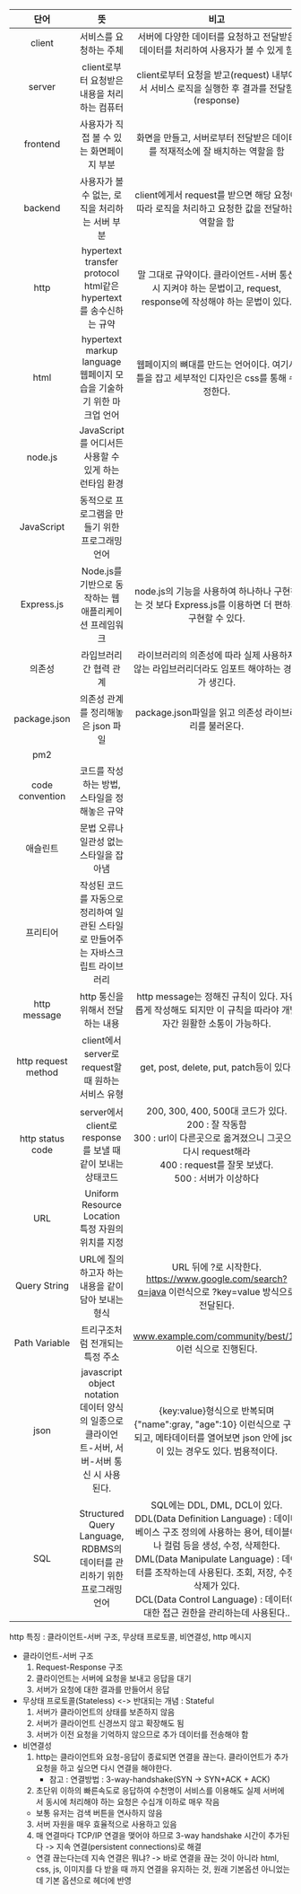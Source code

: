 |         단어          |                                   뜻                                    |                                                                                                                         비고                                                                                                                          |
|:-------------------:|:----------------------------------------------------------------------:|:---------------------------------------------------------------------------------------------------------------------------------------------------------------------------------------------------------------------------------------------------:|
|       client        |                              서비스를 요청하는 주체                              |                                                                                                   서버에 다양한 데이터를 요청하고 전달받은 데이터를 처리하여 사용자가 볼 수 있게 함                                                                                                    |
|       server        |                      client로부터 요청받은 내용을 처리하는 컴퓨터                       |                                                                                           client로부터 요청을 받고(request) 내부에서 서비스 로직을 실행한 후 결과를 전달함(response)                                                                                            |
|      frontend       |                        사용자가 직접 볼 수 있는 화면페이지 부분                         |                                                                                                     화면을 만들고, 서버로부터 전달받은 데이터를 적재적소에 잘 배치하는 역할을 함                                                                                                     |
|       backend       |                      사용자가 볼 수 없는, 로직을 처리하는 서버 부분                       |                                                                                             client에게서 request를 받으면 해당 요청에 따라 로직을 처리하고 요청한 값을 전달하는 역할을 함                                                                                             |
|        http         |       hypertext transfer protocol<br/>html같은 hypertext를 송수신하는 규약       |                                                                                      말 그대로 규약이다. 클라이언트-서버 통신 시 지켜야 하는 문법이고, request, response에 작성해야 하는 문법이 있다.                                                                                      |
|        html         |         hypertext markup language<br/>웹페이지 모습을 기술하기 위한 마크업 언어          |                                                                                                웹페이지의 뼈대를 만드는 언어이다. 여기서 틀을 잡고 세부적인 디자인은 css를 통해 수정한다.                                                                                                |
|       node.js       |                  JavaScript를 어디서든 사용할 수 있게 하는 런타임 환경                   |                                                                                                                                                                                                                                                     |
|     JavaScript      |                       동적으로 프로그램을 만들기 위한 프로그래밍 언어                       |                                                                                                                                                                                                                                                     |
|     Express.js      |                   Node.js를 기반으로 동작하는 웹 애플리케이션 프레임워크                    |                                                                                          node.js의 기능을 사용하여 하나하나 구현하는 것 보다 Express.js를 이용하면 더 편하게 구현할 수 있다.                                                                                          |
|         의존성         |                              라입브러리간 협력 관계                              |                                                                                                라이브러리의 의존성에 따라 실제 사용하지 않는 라입브러리더라도 임포트 해야하는 경우가 생긴다.                                                                                                 |
|    package.json     |                         의존성 관계를 정리해놓은 json 파일                          |                                                                                                         package.json파일을 읽고 의존성 라이브러리를 불러온다.                                                                                                         |
|         pm2         |                                                                        |                                                                                                                                                                                                                                                     |
|   code convention   |                       코드를 작성하는 방법, 스타일을 정해놓은 규약                        |                                                                                                                                                                                                                                                     |
|        애슬린트         |                         문법 오류나 일관성 없는 스타일을 잡아냄                         |                                                                                                                                                                                                                                                     |
|        프리티어         |             작성된 코드를 자동으로 정리하여 일관된 스타일로 만들어주는 자바스크립트 라이브러리              |                                                                                                                                                                                                                                                     |
|    http message     |                          http 통신을 위해서 전달하는 내용                          |                                                                                        http message는 정해진 규칙이 있다. 자유롭게 작성해도 되지만 이 규칙을 따라야 개발자간 원활한 소통이 가능하다.                                                                                         |
| http request method |                 client에서 server로 request할 때 원하는 서비스 유형                 |                                                                                                         get, post, delete, put, patch등이 있다.                                                                                                         |
|  http status code   |              server에서 client로 response를 보낼 때 같이 보내는 상태코드               |                                                       200, 300, 400, 500대 코드가 있다.<br/>200 : 잘 작동함<br/>300 : url이 다른곳으로 옮겨졌으니 그곳으로 다시 request해라<br/>400 : request를 잘못 보냈다.<br/>500 : 서버가 이상하다                                                        |
|         URL         |              Uniform Resource Location<br/>특정 자원의 위치를 지정               |                                                                                                                                                                                                                                                     |
|    Query String     |                     URL에 질의하고자 하는 내용을 같이 담아 보내는 형식                     |                                                                                URL 뒤에 ?로 시작한다.<br/>https://www.google.com/search?q=java 이런식으로 ?key=value 방식으로 전달된다.                                                                                 |
|    Path Variable    |                           트리구조처럼 전개되는 특정 주소                            |                                                                                                   www.example.com/community/best/10 이런 식으로 진행된다.                                                                                                    |
|        json         | javascript object notation<br/>데이터 양식의 일종으로 클라이언트-서버, 서버-서버 통신 시 사용된다. |                                                                        {key:value}형식으로 반복되며 {"name":gray, "age":10} 이런식으로 구현되고, 메타데이터를 열어보면 json 안에 json이 있는 경우도 있다. 범용적이다.                                                                         |
|         SQL         |        Structured Query Language, RDBMS의 데이터를 관리하기 위한 프로그래밍 언어         | SQL에는 DDL, DML, DCL이 있다.<br/>DDL(Data Definition Language) : 데이터베이스 구조 정의에 사용하는 용어, 테이블이나 컬럼 등을 생성, 수정, 삭제한다.<br/>DML(Data Manipulate Language) : 데이터를 조작하는데 사용된다. 조회, 저장, 수정, 삭제가 있다.<br/>DCL(Data Control Language) : 데이터에 대한 접근 권한을 관리하는데 사용된다.. |


http 특징 : 클라이언트-서버 구조, 무상태 프로토콜, 비연결성, http 메시지
* 클라이언트-서버 구조
  1. Request-Response 구조
  2. 클라이언트는 서버에 요청을 보내고 응답을 대기
  3. 서버가 요청에 대한 결과를 만들어서 응답
* 무상태 프로토콜(Stateless) <-> 반대되는 개념 : Stateful
  1. 서버가 클라이언트의 상태를 보존하지 않음
  2. 서버가 클라이언트 신경쓰지 않고 확장해도 됨
  3. 서버가 이전 요청을 기억하지 않으므로 추가 데이터를 전송해야 함
* 비연결성
  1. http는 클라이언트와 요청-응답이 종료되면 연결을 끊는다. 클라이언트가 추가 요청을 하고 싶으면 다시 연결을 해야한다.
     * 참고 : 연결방법 : 3-way-handshake(SYN -> SYN+ACK + ACK)
  2. 초단위 이하의 빠른속도로 응답하여 수천명이 서비스를 이용해도 실제 서버에서 동시에 처리해야 하는 요청은 수십개 이하로 매우 작음
    * 보통 유저는 검색 버튼을 연사하지 않음
  3. 서버 자원을 매우 효율적으로 사용하고 있음
  4. 매 연결마다 TCP/IP 연결을 맺어야 하므로 3-way handshake 시간이 추가된다 -> 지속 연결(persistent connections)로 해결
    * 연결 끊는다는데 지속 연결은 뭐냐? -> 바로 연결을 끊는 것이 아니라 html, css, js, 이미지를 다 받을 때 까지 연결을 유지하는 것, 원래 기본옵션 아니었는데 기본 옵션으로 헤더에 반영